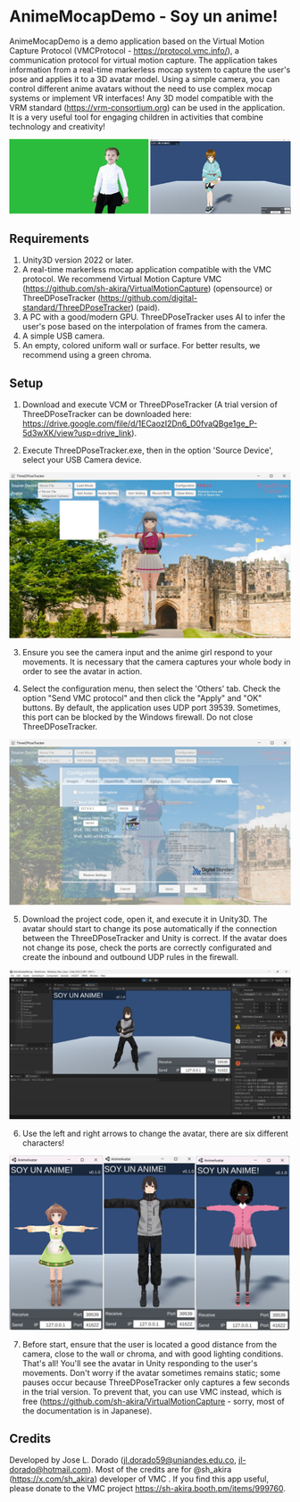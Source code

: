 # AnimeMocapDemo - Soy un anime!

AnimeMocapDemo is a demo application based on the Virtual Motion Capture Protocol (VMCProtocol - https://protocol.vmc.info/), a communication protocol for virtual motion capture. The application takes information from a real-time markerless mocap system to capture the user's pose and applies it to a 3D avatar model. Using a simple camera, you can control different anime avatars without the need to use complex mocap systems or implement VR interfaces! Any 3D model compatible with the VRM standard (https://vrm-consortium.org) can be used in the application. It is a very useful tool for engaging children in activities that combine technology and creativity!

![Promo](imgs/0.jpg)

## Requirements

1. Unity3D version 2022 or later.
2. A real-time markerless mocap application compatible with the VMC protocol. We recommend Virtual Motion Capture VMC (https://github.com/sh-akira/VirtualMotionCapture) (opensource) or ThreeDPoseTracker (https://github.com/digital-standard/ThreeDPoseTracker) (paid).
3. A PC with a good/modern GPU. ThreeDPoseTracker uses AI to infer the user's pose based on the interpolation of frames from the camera.
4. A simple USB camera.
5. An empty, colored uniform wall or surface. For better results, we recommend using a green chroma.


## Setup 

1. Download and execute VCM or ThreeDPoseTracker (A trial version of ThreeDPoseTracker can be downloaded here: https://drive.google.com/file/d/1ECaozI2Dn6_D0fvaQBge1ge_P-5d3wXK/view?usp=drive_link).

2. Execute ThreeDPoseTracker.exe, then in the option 'Source Device', select your USB Camera device. 

![Step1](imgs/1.jpg)

3. Ensure you see the camera input and the anime girl respond to your movements. It is necessary that the camera captures your whole body in order to see the avatar in action.

4. Select the configuration menu, then select the 'Others' tab. Check the option "Send VMC protocol" and then click the "Apply" and "OK" buttons. By default, the application uses UDP port 39539. Sometimes, this port can be blocked by the Windows firewall. Do not close ThreeDPoseTracker.

![Step2](imgs/2.jpg)

5. Download the project code, open it, and execute it in Unity3D. The avatar should start to change its pose automatically if the connection between the ThreeDPoseTracker and Unity is correct. If the avatar does not change its pose, check the ports are correctly configurated and create the inbound and outbound UDP rules in the firewall.

![Step3](imgs/3.jpg)

6. Use the left and right arrows to change the avatar, there are six different characters!

![Step4](imgs/4.jpg)

7. Before start, ensure that the user is located a good distance from the camera, close to the wall or chroma, and with good lighting conditions. That's all! You'll see the avatar in Unity responding to the user's movements. Don't worry if the avatar sometimes remains static; some pauses occur because ThreeDPoseTracker only captures a few seconds in the trial version. To prevent that, you can use VMC instead, which is free (https://github.com/sh-akira/VirtualMotionCapture - sorry, most of the documentation is in Japanese).


## Credits

Developed by Jose L. Dorado (jl.dorado59@uniandes.edu.co,  jl-dorado@hotmail.com). Most of the credits are for @sh_akira (https://x.com/sh_akira) developer of VMC . If you find this app useful, please donate to the VMC project https://sh-akira.booth.pm/items/999760.  



